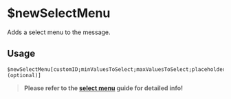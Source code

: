 # $newSelectMenu
Adds a select menu to the message.

## Usage
```
$newSelectMenu[customID;minValuesToSelect;maxValuesToSelect;placeholder;messageID (optional)]
```

> **Please refer to the [select menu](./guides/selectmenu.md) guide for detailed info!**
